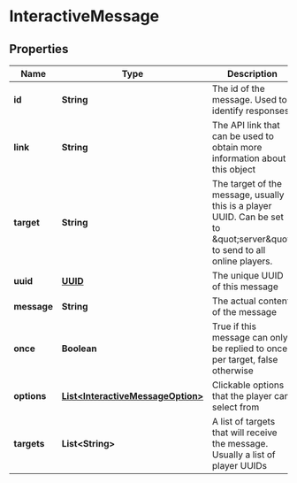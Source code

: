 
# InteractiveMessage

## Properties
Name | Type | Description | Notes
------------ | ------------- | ------------- | -------------
**id** | **String** | The id of the message. Used to identify responses. | 
**link** | **String** | The API link that can be used to obtain more information about this object | 
**target** | **String** | The target of the message, usually this is a player UUID. Can be set to \&quot;server\&quot; to send to all online players. | 
**uuid** | [**UUID**](UUID.md) | The unique UUID of this message | 
**message** | **String** | The actual content of the message |  [optional]
**once** | **Boolean** | True if this message can only be replied to once per target, false otherwise |  [optional]
**options** | [**List&lt;InteractiveMessageOption&gt;**](InteractiveMessageOption.md) | Clickable options that the player can select from |  [optional]
**targets** | **List&lt;String&gt;** | A list of targets that will receive the message. Usually a list of player UUIDs |  [optional]



